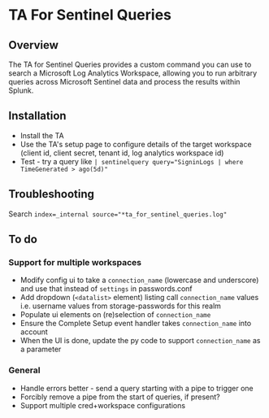 # TA For Sentinel Queries

## Overview

The TA for Sentinel Queries provides a custom command you can use to search a Microsoft Log Analytics Workspace, allowing you to run arbitrary queries across Microsoft Sentinel data and process the results within Splunk.

## Installation

- Install the TA
- Use the TA's setup page to configure details of the target workspace (client id, client secret, tenant id, log analytics workspace id)
- Test - try a query like `| sentinelquery query="SigninLogs | where TimeGenerated > ago(5d)"`

## Troubleshooting

Search `index=_internal source="*ta_for_sentinel_queries.log"`

## To do

### Support for multiple workspaces

- Modify config ui to take a `connection_name` (lowercase and underscore) and use that instead of `settings` in passwords.conf
- Add dropdown (`<datalist>` element) listing call `connection_name` values i.e. username values from storage-passwords for this realm
- Populate ui elements on (re)selection of `connection_name`
- Ensure the Complete Setup event handler takes `connection_name` into account
- When the UI is done, update the py code to support `connection_name` as a parameter

### General

- Handle errors better - send a query starting with a pipe to trigger one
- Forcibly remove a pipe from the start of queries, if present?
- Support multiple cred+workspace configurations